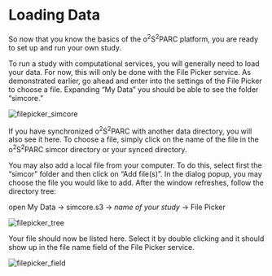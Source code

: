 # Loading Data

So now that you know the basics of the o<sup>2</sup>S<sup>2</sup>PARC platform, you are ready to set up and run your own study.

To run a study with computational services, you will generally need to load your data. For now, this will only be done with the File Picker service. As demonstrated earlier, go ahead and enter into the settings of the File Picker to choose a file. Expanding “My Data” you should be able to see the folder “simcore.”

![filepicker_simcore](https://user-images.githubusercontent.com/32800795/61489216-70972980-a9aa-11e9-9cd4-ba1131aba93c.JPG ':size=300%')

If you have synchronized o<sup>2</sup>S<sup>2</sup>PARC with another data directory, you will also see it here. To choose a file, simply click on the name of the file in the o<sup>2</sup>S<sup>2</sup>PARC simcor directory or your synced directory. 

You may also add a local file from your computer. To do this, select first the “simcor” folder and then click on “Add file(s)”. In the dialog popup, you may choose the file you would like to add. After the window refreshes, follow the directory tree:

open My Data -> simcore.s3 -> *name of your study* -> File Picker

![filepicker_tree](https://user-images.githubusercontent.com/32800795/61489445-016e0500-a9ab-11e9-9a88-22bf87d1a66a.JPG ':size=400%')

Your file should now be listed here. Select it by double clicking and it should show up in the file name field of the File Picker service.

![filepicker_field](https://user-images.githubusercontent.com/32800795/61489593-5c9ff780-a9ab-11e9-81e0-d495b5a4417f.JPG ':size=250%')

